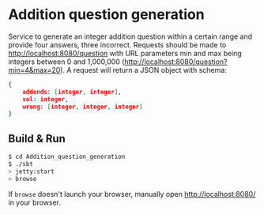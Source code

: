 # Addition question generation #
Service to generate an integer addition question within a certain range and provide four answers, three incorrect.
Requests should be made to [http://localhost:8080/question](/question) with URL parameters min and max being integers between 0 and 1,000,000 ([http://localhost:8080/question?min=4&max=20](example)). A request will return a JSON object with schema:

```json
{
    addends: [integer, integer],
    sol: integer,
    wrong: [integer, integer, integer]
}
```

## Build & Run ##

```sh
$ cd Addition_question_generation
$ ./sbt
> jetty:start
> browse
```

If `browse` doesn't launch your browser, manually open [http://localhost:8080/](http://localhost:8080/) in your browser.
